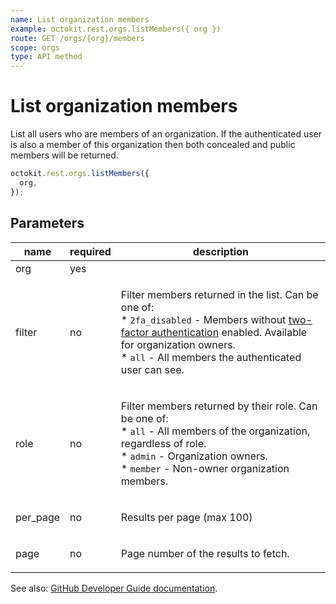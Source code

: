 ```yaml
---
name: List organization members
example: octokit.rest.orgs.listMembers({ org })
route: GET /orgs/{org}/members
scope: orgs
type: API method
---
```


# List organization members

List all users who are members of an organization. If the authenticated user is also a member of this organization then both concealed and public members will be returned.

```js
octokit.rest.orgs.listMembers({
  org,
});
```

## Parameters

<table>
  <thead>
    <tr>
      <th>name</th>
      <th>required</th>
      <th>description</th>
    </tr>
  </thead>
  <tbody>
    <tr><td>org</td><td>yes</td><td>

</td></tr>
<tr><td>filter</td><td>no</td><td>

Filter members returned in the list. Can be one of:  
\* `2fa_disabled` - Members without [two-factor authentication](https://github.com/blog/1614-two-factor-authentication) enabled. Available for organization owners.  
\* `all` - All members the authenticated user can see.

</td></tr>
<tr><td>role</td><td>no</td><td>

Filter members returned by their role. Can be one of:  
\* `all` - All members of the organization, regardless of role.  
\* `admin` - Organization owners.  
\* `member` - Non-owner organization members.

</td></tr>
<tr><td>per_page</td><td>no</td><td>

Results per page (max 100)

</td></tr>
<tr><td>page</td><td>no</td><td>

Page number of the results to fetch.

</td></tr>
  </tbody>
</table>

See also: [GitHub Developer Guide documentation](https://docs.github.com/rest/reference/orgs#list-organization-members).
